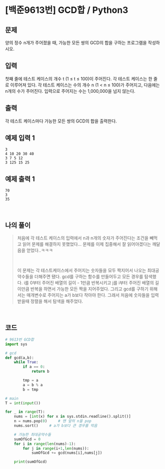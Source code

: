 # [백준9613번] GCD합 / Python3

## 문제

양의 정수 n개가 주어졌을 때, 가능한 모든 쌍의 GCD의 합을 구하는 프로그램을 작성하시오.

## 입력

첫째 줄에 테스트 케이스의 개수 t (1 ≤ t ≤ 100)이 주어진다. 각 테스트 케이스는 한 줄로 이루어져 있다. 각 테스트 케이스는 수의 개수 n (1 < n ≤ 100)가 주어지고, 다음에는 n개의 수가 주어진다. 입력으로 주어지는 수는 1,000,000을 넘지 않는다.

## 출력

각 테스트 케이스마다 가능한 모든 쌍의 GCD의 합을 출력한다.

## 예제 입력 1

```
3
4 10 20 30 40
3 7 5 12
3 125 15 25
```

## 예제 출력 1

```
70
3
35
```

<br>

## 나의 풀이

> 처음에 각 테스트 케이스의 입력에서 n과 n개의 숫자가 주어진다는 조건을 빼먹고 읽어 문제를 해결하지 못했었다... 문제를 이제 집중해서 잘 읽어야겠다는 깨달음을 얻었다..ㅋㅋㅋ
>
> <br>
>
> 이 문제는 각 테스트케이스에서 주어지는 숫자들을 모두 짝지어서 나오는 최대공약수들을 더해주면 됐다. gcd를 구하는 함수를 만들어두고 모든 경우를 탐색했다. i를 0부터 주어진 배열의 길이 - 1만큼 반복시키고 j를 i부터 주어진 배열의 길이만큼 반복을 하면서 가능한 모든 짝을 지어주었다. 그리고 gcd를 구하기 위해서는 매개변수로 주어지는 a가 b보다 작아야 한다. 그래서 처음에 숫자들을 입력받을때 정렬을 해서 탐색을 해주었다.

<br>

## 코드

```python
# 9613번 GCD합
import sys

# gcd
def gcd(a,b):
    while True:
        if a == 0:
            return b

        tmp = a
        a = b % a
        b = tmp

# main
T = int(input())

for _ in range(T):
    nums = [int(x) for x in sys.stdin.readline().split()]
    n = nums.pop(0)     # 맨 앞의 n을 pop
    nums.sort()     # a가 b보다 큰 경우를 막음

    # 가능한 최대공약수들
    sumOfGcd = 0
    for i in range(len(nums)-1):
        for j in range(i+1,len(nums)):
            sumOfGcd += gcd(nums[i],nums[j])

    print(sumOfGcd)
    
```

